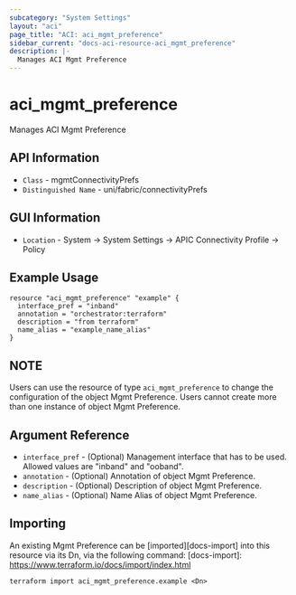 ```yaml
---
subcategory: "System Settings"
layout: "aci"
page_title: "ACI: aci_mgmt_preference"
sidebar_current: "docs-aci-resource-aci_mgmt_preference"
description: |-
  Manages ACI Mgmt Preference
---
```


# aci_mgmt_preference #
Manages ACI Mgmt Preference

## API Information ##
* `Class` - mgmtConnectivityPrefs
* `Distinguished Name` - uni/fabric/connectivityPrefs

## GUI Information ##
* `Location` - System -> System Settings -> APIC Connectivity Profile -> Policy

## Example Usage ##
```hcl
resource "aci_mgmt_preference" "example" {
  interface_pref = "inband"
  annotation = "orchestrator:terraform"
  description = "from terraform"
  name_alias = "example_name_alias"
}
```

## NOTE ##
Users can use the resource of type `aci_mgmt_preference` to change the configuration of the object Mgmt Preference. Users cannot create more than one instance of object Mgmt Preference.

## Argument Reference ##
* `interface_pref` - (Optional) Management interface that has to be used. Allowed values are "inband" and "ooband". 
* `annotation` - (Optional) Annotation of object Mgmt Preference.
* `description` - (Optional) Description of object Mgmt Preference.
* `name_alias` - (Optional) Name Alias of object Mgmt Preference.

## Importing ##

An existing Mgmt Preference can be [imported][docs-import] into this resource via its Dn, via the following command:
[docs-import]: https://www.terraform.io/docs/import/index.html


```
terraform import aci_mgmt_preference.example <Dn>
```